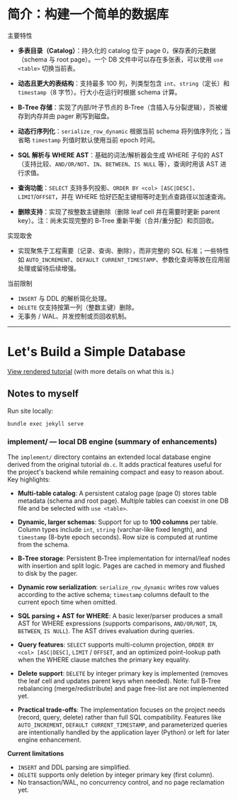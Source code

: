 # 简介：构建一个简单的数据库

主要特性

- **多表目录（Catalog）**：持久化的 catalog 位于 page 0，保存表的元数据（schema 与 root page）。一个 DB 文件中可以存在多张表，可以使用 `use <table>` 切换当前表。

- **动态且更大的表结构**：支持最多 100 列，列类型包含 `int`、`string`（定长）和 `timestamp`（8 字节）。行大小在运行时根据 schema 计算。

- **B‑Tree 存储**：实现了内部/叶子节点的 B‑Tree（含插入与分裂逻辑），页被缓存到内存并由 pager 刷写到磁盘。

- **动态行序列化**：`serialize_row_dynamic` 根据当前 schema 将列值序列化；当省略 `timestamp` 列值时默认使用当前 epoch 时间。

- **SQL 解析与 WHERE AST**：基础的词法/解析器会生成 WHERE 子句的 AST（支持比较、`AND/OR/NOT`、`IN`、`BETWEEN`、`IS NULL` 等），查询时用该 AST 进行求值。

- **查询功能**：`SELECT` 支持多列投影、`ORDER BY <col> [ASC|DESC]`、`LIMIT`/`OFFSET`，并在 WHERE 恰好匹配主键相等时走到点查路径以加速查询。

- **删除支持**：实现了按整数主键删除（删除 leaf cell 并在需要时更新 parent key）。注：尚未实现完整的 B‑Tree 重新平衡（合并/重分配）和页回收。

实现取舍

- 实现聚焦于工程需要（记录、查询、删除），而非完整的 SQL 标准；一些特性如 `AUTO_INCREMENT`、`DEFAULT CURRENT_TIMESTAMP`、参数化查询等放在应用层处理或留待后续增强。

当前限制

- `INSERT` 与 DDL 的解析简化处理。
- `DELETE` 仅支持按第一列（整数主键）删除。
- 无事务 / WAL、并发控制或页回收机制。

---

# Let's Build a Simple Database

[View rendered tutorial](https://cstack.github.io/db_tutorial/) (with more details on what this is.)

## Notes to myself

Run site locally:
```
bundle exec jekyll serve
```

### implement/ — local DB engine (summary of enhancements)

The `implement/` directory contains an extended local database engine derived from the original tutorial `db.c`. It adds practical features useful for the project's backend while remaining compact and easy to reason about. Key highlights:

- **Multi-table catalog**: A persistent catalog page (page 0) stores table metadata (schema and root page). Multiple tables can coexist in one DB file and be selected with `use <table>`.

- **Dynamic, larger schemas**: Support for up to **100 columns** per table. Column types include `int`, `string` (varchar-like fixed length), and `timestamp` (8-byte epoch seconds). Row size is computed at runtime from the schema.

- **B‑Tree storage**: Persistent B‑Tree implementation for internal/leaf nodes with insertion and split logic. Pages are cached in memory and flushed to disk by the pager.

- **Dynamic row serialization**: `serialize_row_dynamic` writes row values according to the active schema; `timestamp` columns default to the current epoch time when omitted.

- **SQL parsing + AST for WHERE**: A basic lexer/parser produces a small AST for WHERE expressions (supports comparisons, `AND/OR/NOT`, `IN`, `BETWEEN`, `IS NULL`). The AST drives evaluation during queries.

- **Query features**: `SELECT` supports multi-column projection, `ORDER BY <col> [ASC|DESC]`, `LIMIT` / `OFFSET`, and an optimized point-lookup path when the WHERE clause matches the primary key equality.

- **Delete support**: `DELETE` by integer primary key is implemented (removes the leaf cell and updates parent keys when needed). Note: full B‑Tree rebalancing (merge/redistribute) and page free-list are not implemented yet.

- **Practical trade-offs**: The implementation focuses on the project needs (record, query, delete) rather than full SQL compatibility. Features like `AUTO_INCREMENT`, `DEFAULT CURRENT_TIMESTAMP`, and parameterized queries are intentionally handled by the application layer (Python) or left for later engine enhancement.

**Current limitations**

- `INSERT` and DDL parsing are simplified.
- `DELETE` supports only deletion by integer primary key (first column).
- No transaction/WAL, no concurrency control, and no page reclamation yet.